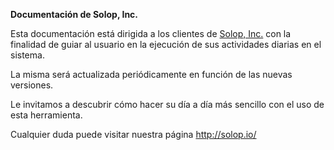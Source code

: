 **Documentación de Solop, Inc.**

Esta documentación está dirigida a los clientes de [Solop, Inc.](http://solop.cloud/) con la finalidad de guiar al usuario en la ejecución de sus actividades diarias en el sistema.

La misma será actualizada periódicamente en función de las nuevas versiones.

Le invitamos a descubrir cómo hacer su día a día más sencillo con el uso de esta herramienta.

Cualquier duda puede visitar nuestra página http://solop.io/
